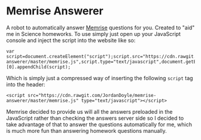 # Memrise Answerer
A robot to automatically answer [Memrise](http://memrise.com) questions for you. Created to "aid" me in Science homeworks. To use simply just open up your JavaScript console and inject the script into the website like so:

    var script=document.createElement("script");script.src="https://cdn.rawgit.com/JordanDoyle/memrise-answerer/master/memrise.js",script.type="text/javascript",document.getElementsByTagName("head")[0].appendChild(script);

Which is simply just a compressed way of inserting the following `script` tag into the header:

    <script src="https://cdn.rawgit.com/JordanDoyle/memrise-answerer/master/memrise.js" type="text/javascript"></script>

Memrise decided to provide us will all the answers preloaded in the JavaScript rather than checking the answers server side so I decided to take advantage of that to answer the questions automatically for me, which is much more fun than answering homework questions manually.
